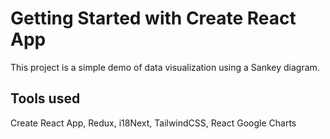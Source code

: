# Getting Started with Create React App

This project is a simple demo of data visualization using a Sankey diagram.

## Tools used

Create React App, Redux, i18Next, TailwindCSS, React Google Charts
